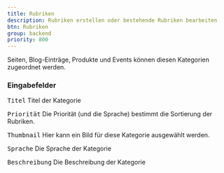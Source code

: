 ```yaml
---
title: Rubriken
description: Rubriken erstellen oder bestehende Rubriken bearbeiten
btn: Rubriken
group: backend
priority: 800
---
```


Seiten, Blog-Einträge, Produkte und Events können diesen Kategorien zugeordnet werden.

### Eingabefelder

<kbd>Titel</kbd> Titel der Kategorie

<kbd>Priorität</kbd> Die Priorität (und die Sprache) bestimmt die Sortierung der Rubriken.

<kbd>Thumbnail</kbd> Hier kann ein Bild für diese Kategorie ausgewählt werden.

<kbd>Sprache</kbd> Die Sprache der Kategorie

<kbd>Beschreibung</kbd> Die Beschreibung der Kategorie
